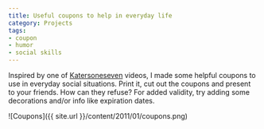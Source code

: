 ```yaml
---
title: Useful coupons to help in everyday life
category: Projects
tags:
- coupon
- humor
- social skills
---
```

Inspired by one of [Katersoneseven](http://www.youtube.com/katersoneseven) videos, I made some helpful coupons to use in everyday social situations. Print it, cut out the coupons and present to your friends. How can they refuse? For added validity, try adding some decorations and/or info like expiration dates.

![Coupons]({{ site.url }}/content/2011/01/coupons.png)
